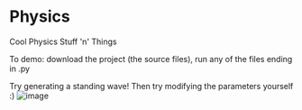 # Physics
 Cool Physics Stuff 'n' Things

To demo: download the project (the source files), run any of the files ending in .py

Try generating a standing wave! Then try modifying the parameters yourself :)
![image](https://github.com/LatinScribe/Physics/assets/127168121/5a20dff2-5d13-4afc-a08e-b602e369ebfb)
